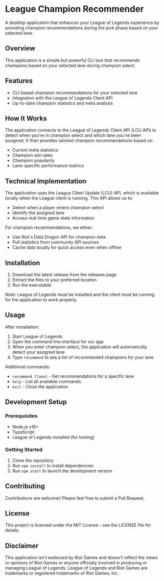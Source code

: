 # League Champion Recommender

A desktop application that enhances your League of Legends experience by providing champion recommendations during the pick phase based on your selected lane.

## Overview

This application is a simple but powerful CLI tool that recommends champions based on your selected lane during champion select.

## Features

- CLI-based champion recommendations for your selected lane
- Integration with the League of Legends Client API
- Up-to-date champion statistics and meta analysis

## How It Works

The application connects to the League of Legends Client API (LCU API) to detect when you're in champion select and which lane you've been assigned. It then provides tailored champion recommendations based on:

- Current meta statistics
- Champion win rates
- Champion popularity
- Lane-specific performance metrics

## Technical Implementation

The application uses the League Client Update (LCU) API, which is available locally when the League client is running. This API allows us to:

- Detect when a player enters champion select
- Identify the assigned lane
- Access real-time game state information

For champion recommendations, we either:
- Use Riot's Data Dragon API for champion data
- Pull statistics from community API sources
- Cache data locally for quick access even when offline

## Installation

1. Download the latest release from the releases page
2. Extract the files to your preferred location
3. Run the executable

Note: League of Legends must be installed and the client must be running for the application to work properly.

## Usage

After installation:
1. Start League of Legends
2. Open the command line interface for our app
3. When you enter champion select, the application will automatically detect your assigned lane
4. Type `recommend` to see a list of recommended champions for your lane

Additional commands:
- `recommend [lane]` - Get recommendations for a specific lane
- `help` - List all available commands
- `exit` - Close the application

## Development Setup

### Prerequisites
- Node.js v16+
- TypeScript
- League of Legends installed (for testing)

### Getting Started
1. Clone the repository
2. Run `npm install` to install dependencies
3. Run `npm start` to launch the development version

## Contributing

Contributions are welcome! Please feel free to submit a Pull Request.

## License

This project is licensed under the MIT License - see the LICENSE file for details.

## Disclaimer

This application isn't endorsed by Riot Games and doesn't reflect the views or opinions of Riot Games or anyone officially involved in producing or managing League of Legends. League of Legends and Riot Games are trademarks or registered trademarks of Riot Games, Inc.